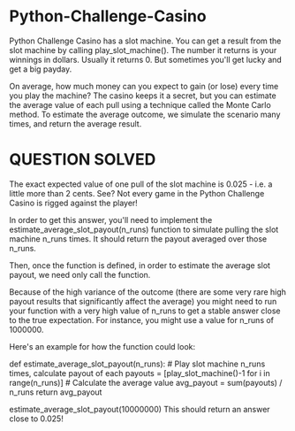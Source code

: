 # Python-Challenge-Casino
Python Challenge Casino has a slot machine. You can get a result from the slot machine by calling play_slot_machine(). The number it returns is your winnings in dollars. Usually it returns 0. But sometimes you'll get lucky and get a big payday.

On average, how much money can you expect to gain (or lose) every time you play the machine? The casino keeps it a secret, but you can estimate the average value of each pull using a technique called the Monte Carlo method. To estimate the average outcome, we simulate the scenario many times, and return the average result.

# QUESTION SOLVED 
The exact expected value of one pull of the slot machine is 0.025 - i.e. a little more than 2 cents. See? Not every game in the Python Challenge Casino is rigged against the player!

In order to get this answer, you'll need to implement the estimate_average_slot_payout(n_runs) function to simulate pulling the slot machine n_runs times. It should return the payout averaged over those n_runs.

Then, once the function is defined, in order to estimate the average slot payout, we need only call the function.

Because of the high variance of the outcome (there are some very rare high payout results that significantly affect the average) you might need to run your function with a very high value of n_runs to get a stable answer close to the true expectation. For instance, you might use a value for n_runs of 1000000.

Here's an example for how the function could look:

def estimate_average_slot_payout(n_runs):
    # Play slot machine n_runs times, calculate payout of each
    payouts = [play_slot_machine()-1 for i in range(n_runs)]
    # Calculate the average value
    avg_payout = sum(payouts) / n_runs
    return avg_payout

estimate_average_slot_payout(10000000)
This should return an answer close to 0.025!
